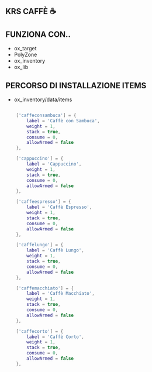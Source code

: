 ## KRS CAFFÈ ☕


## FUNZIONA CON..
* ox_target
* PolyZone
* ox_inventory
* ox_lib

## PERCORSO DI INSTALLAZIONE ITEMS

* ox_inventory/data/items


```Lua

	['caffeconsambuca'] = {
		label = 'Caffè con Sambuca',
		weight = 1,
		stack = true,
		consume = 0,
		allowArmed = false
	},

	['cappuccino'] = {
		label = 'Cappuccino',
		weight = 1,
		stack = true,
		consume = 0,
		allowArmed = false
	},

	['caffeespresso'] = {
		label = 'Caffè Espresso',
		weight = 1,
		stack = true,
		consume = 0,
		allowArmed = false
	},

	['caffelungo'] = {
		label = 'Caffè Lungo',
		weight = 1,
		stack = true,
		consume = 0,
		allowArmed = false
	},

	['caffemacchiato'] = {
		label = 'Caffè Macchiato',
		weight = 1,
		stack = true,
		consume = 0,
		allowArmed = false
	},

	['caffecorto'] = {
		label = 'Caffè Corto',
		weight = 1,
		stack = true,
		consume = 0,
		allowArmed = false
	},
